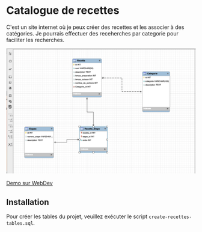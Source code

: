 # Catalogue de recettes

C'est un site internet où je peux créer des recettes et les associer à des catégories.
Je pourrais effectuer des receherches par categorie pour faciliter les recherches.

![Diagramme entitée relations](ERD.png)

[Demo sur WebDev](https://e2395321.webdev.cmaisonneuve.qc.ca/TP2_Recette)

## Installation

Pour créer les tables du projet, veuillez exécuter le script `create-recettes-tables.sql`. 